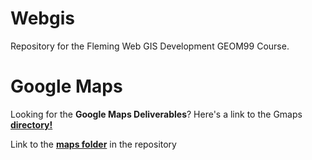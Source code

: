 # Webgis

Repository for the Fleming Web GIS Development GEOM99 Course.

# Google Maps

Looking for the **Google Maps Deliverables**?
Here's a link to the Gmaps **[directory!](https://jimhwei.github.io/webgis//gmaps/index.html)**

Link to the **[maps folder](https://github.com/jimhwei/webgis/tree/master/gmaps)** in the repository
